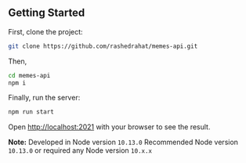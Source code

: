 ## Getting Started

First, clone the project:

```bash
git clone https://github.com/rashedrahat/memes-api.git
```

Then,
```bash
cd memes-api
npm i
```

Finally, run the server:

```bash
npm run start
```

Open [http://localhost:2021](http://localhost:2021) with your browser to see the result.

**Note:** Developed in Node version `10.13.0` Recommended Node version `10.13.0` or required any Node version `10.x.x`

